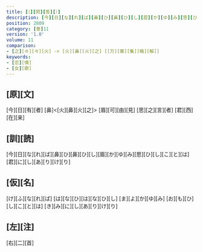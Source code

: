 ```yaml
---
title: [（][問][答][）]
description: [今][日][な][れ][ば][鼻][ひ][鼻][ひ][し][眉][か][ゆ][み][思][ひ][し][こ][と][は][君][に][し][あ][り][け][り]
position: 2809
category: [巻]11
version: '1.0'
volume: 11
comparison:
- [之][々][々][火] -> [火][鼻][火][之] [[万][葉][集][略][解]]
keywords:
- [恋][情]
- [女][歌]
---
```


## [原][文]

[今][日][有][者] [鼻]<[火][鼻][火][之]> [眉][可][由][見] [思][之][言][者] [君][西][在][来]

## [訓][読]

[今][日][な][れ][ば][鼻][ひ][鼻][ひ][し][眉][か][ゆ][み][思][ひ][し][こ][と][は][君][に][し][あ][り][け][り]

## [仮][名]

[け][ふ][な][れ][ば] [は][な][ひ][は][な][ひ][し] [ま][よ][か][ゆ][み] [お][も][ひ][し][こ][と][は] [き][み][に][し][あ][り][け][り]

## [左][注]

[右][二][首]
